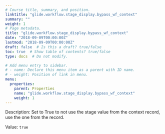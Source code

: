```yaml
---
# Course title, summary, and position.
linktitle: "glide.workflow.stage_display.bypass_wf_context"
summary: ""
weight: 1
# Page metadata.
title: "glide.workflow.stage_display.bypass_wf_context"
date: "2018-09-09T00:00:00Z"
lastmod: "2018-09-09T00:00:00Z"
draft: false  # Is this a draft? true/false
toc: true  # Show table of contents? true/false
type: docs  # Do not modify.

# Add menu entry to sidebar.
# - name: Declare this menu item as a parent with ID name.
# - weight: Position of link in menu.
menu:
  properties:
    parent: Properties
    name: "glide.workflow.stage_display.bypass_wf_context"
    weight: 1
---
```


Description: Set to True to not use the stage value from the context record, use the one from the record.


Value: `true`